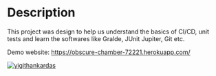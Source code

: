 # Description
This project was design to help us understand the basics of CI/CD, unit tests and learn the softwares like Gralde, JUnit Jupiter, Git etc.

Demo website: https://obscure-chamber-72221.herokuapp.com/

[![yigithankardas](https://circleci.com/gh/yigithankardas/MyHomeworkApp.svg?style=svg)](https://app.circleci.com/pipelines/github/yigithankardas/MyHomeworkApp)
